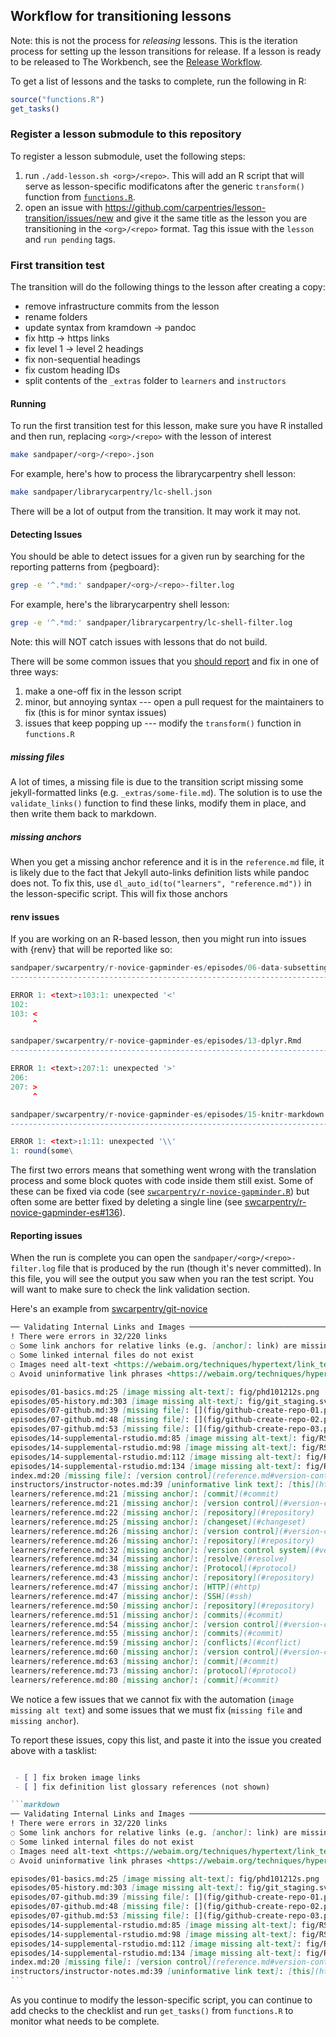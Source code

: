 ## Workflow for transitioning lessons

Note: this is not the process for _releasing_ lessons. This is the iteration
process for setting up the lesson transitions for release. If a lesson is ready
to be released to The Workbench, see the [Release Workflow](release-workflow.md).

To get a list of lessons and the tasks to complete, run the following in R:

```r
source("functions.R")
get_tasks()
```

### Register a lesson submodule to this repository

To register a lesson submodule, uset the following steps:

1. run `./add-lesson.sh <org>/<repo>`. This will add an R script that will
   serve as lesson-specific modificatons after the generic `transform()`
   function from [`functions.R`](functions.R).
2. open an issue with https://github.com/carpentries/lesson-transition/issues/new
   and give it the same title as the lesson you are transitioning in the
   `<org>/<repo>` format. Tag this issue with the `lesson` and `run pending` 
   tags.

### First transition test

The transition will do the following things to the lesson after creating a copy:

 - remove infrastructure commits from the lesson
 - rename folders
 - update syntax from kramdown -> pandoc
 - fix http -> https links
 - fix level 1 -> level 2 headings
 - fix non-sequential headings
 - fix custom heading IDs
 - split contents of the `_extras` folder to `learners` and `instructors`

#### Running

To run the first transition test for this lesson, make sure you have R installed
and then run, replacing `<org>/<repo>` with the lesson of interest

```sh
make sandpaper/<org>/<repo>.json
```

For example, here's how to process the librarycarpentry shell lesson:

```sh
make sandpaper/librarycarpentry/lc-shell.json
```

There will be a lot of output from the transition. It may work it may not. 

#### Detecting Issues

You should be able to detect issues for a given run by searching for the 
reporting patterns from {pegboard}:

```sh
grep -e '^.*md:' sandpaper/<org>/<repo>-filter.log
```

For example, here's the librarycarpentry shell lesson:


```sh
grep -e '^.*md:' sandpaper/librarycarpentry/lc-shell-filter.log
```


Note: this will NOT catch issues with lessons that do not build. 

There will be some common issues that you [should report](#reporting-issues) and
fix in one of three ways:

1. make a one-off fix in the lesson script
2. minor, but annoying syntax --- open a pull request for the maintainers to fix (this is for minor syntax issues)
3. issues that keep popping up --- modify the `transform()` function in `functions.R`

##### missing files

A lot of times, a missing file is due to the transition script missing some
jekyll-formatted links (e.g. `_extras/some-file.md`). The solution is to use the
`validate_links()` function to find these links, modify them in place, and then
write them back to markdown. 

##### missing anchors

When you get a missing anchor reference and it is in the `reference.md` file, it
is likely due to the fact that Jekyll auto-links definition lists while pandoc
does not. To fix this, use `dl_auto_id(to("learners", "reference.md"))` in the
lesson-specific script. This will fix those anchors 

#### renv issues

If you are working on an R-based lesson, then you might run into issues with
{renv} that will be reported like so:

```r
sandpaper/swcarpentry/r-novice-gapminder-es/episodes/06-data-subsetting.Rmd
-----------------------------------------------------------------------------------------------------------------------------------------------

ERROR 1: <text>:103:1: unexpected '<'
102: 
103: <
     ^

sandpaper/swcarpentry/r-novice-gapminder-es/episodes/13-dplyr.Rmd
-------------------------------------------------------------------------------------------------------------------------------------

ERROR 1: <text>:207:1: unexpected '>'
206: 
207: >
     ^

sandpaper/swcarpentry/r-novice-gapminder-es/episodes/15-knitr-markdown.Rmd
----------------------------------------------------------------------------------------------------------------------------------------------

ERROR 1: <text>:1:11: unexpected '\\'
1: round(some\
```

The first two errors means that something went wrong with the translation process
and some block quotes with code inside them still exist. Some of these can be
fixed via code (see [`swcarpentry/r-novice-gapminder.R`](swcarpentry/r-novice-gapminder.R))
but often some are better fixed by deleting a single line (see 
[swcarpentry/r-novice-gapminder-es#136](https://github.com/swcarpentry/r-novice-gapminder-es/pull/136)).

#### Reporting issues

When the run is complete you can open the `sandpaper/<org>/<repo>-filter.log`
file that is produced by the run (though it's never committed). In this file,
you will see the output you saw when you ran the test script. You will want to
make sure to check the link validation section.

Here's an example from [swcarpentry/git-novice](https://github.com/carpentries/lesson-transition/issues/72)

```markdown
── Validating Internal Links and Images ────────────────────────────────────────────────────────────────────────────────────────────────────────────────────────
! There were errors in 32/220 links
◌ Some link anchors for relative links (e.g. [anchor]: link) are missing
◌ Some linked internal files do not exist
◌ Images need alt-text <https://webaim.org/techniques/hypertext/link_text#alt_link>
◌ Avoid uninformative link phrases <https://webaim.org/techniques/hypertext/link_text#uninformative>

episodes/01-basics.md:25 [image missing alt-text]: fig/phd101212s.png
episodes/05-history.md:303 [image missing alt-text]: fig/git_staging.svg
episodes/07-github.md:39 [missing file]: [](fig/github-create-repo-01.png)
episodes/07-github.md:48 [missing file]: [](fig/github-create-repo-02.png)
episodes/07-github.md:53 [missing file]: [](fig/github-create-repo-03.png)
episodes/14-supplemental-rstudio.md:85 [image missing alt-text]: fig/RStudio_screenshot_navigateexisting.png
episodes/14-supplemental-rstudio.md:98 [image missing alt-text]: fig/RStudio_screenshot_editfiles.png
episodes/14-supplemental-rstudio.md:112 [image missing alt-text]: fig/RStudio_screenshot_review.png
episodes/14-supplemental-rstudio.md:134 [image missing alt-text]: fig/RStudio_screenshot_viewhistory.png
index.md:20 [missing file]: [version control](reference.md#version-control)
instructors/instructor-notes.md:39 [uninformative link text]: [this](https://github.com/rgaiacs/swc-shell-split-window)
learners/reference.md:21 [missing anchor]: [commit](#commit)
learners/reference.md:21 [missing anchor]: [version control](#version-control)
learners/reference.md:22 [missing anchor]: [repository](#repository)
learners/reference.md:25 [missing anchor]: [changeset](#changeset)
learners/reference.md:26 [missing anchor]: [version control](#version-control)
learners/reference.md:26 [missing anchor]: [repository](#repository)
learners/reference.md:32 [missing anchor]: [version control system](#version-control)
learners/reference.md:34 [missing anchor]: [resolve](#resolve)
learners/reference.md:38 [missing anchor]: [Protocol](#protocol)
learners/reference.md:43 [missing anchor]: [repository](#repository)
learners/reference.md:47 [missing anchor]: [HTTP](#http)
learners/reference.md:47 [missing anchor]: [SSH](#ssh)
learners/reference.md:50 [missing anchor]: [repository](#repository)
learners/reference.md:51 [missing anchor]: [commits](#commit)
learners/reference.md:54 [missing anchor]: [version control](#version-control)
learners/reference.md:55 [missing anchor]: [commits](#commit)
learners/reference.md:59 [missing anchor]: [conflicts](#conflict)
learners/reference.md:60 [missing anchor]: [version control](#version-control)
learners/reference.md:63 [missing anchor]: [commit](#commit)
learners/reference.md:73 [missing anchor]: [protocol](#protocol)
learners/reference.md:80 [missing anchor]: [commit](#commit)
```



We notice a few issues that we cannot fix with the automation (`image missing alt text`)
and some issues that we must fix (`missing file` and `missing anchor`).

To report these issues, copy this list, and paste it into the issue you created
above with a tasklist:

````markdown

 - [ ] fix broken image links
 - [ ] fix definition list glossary references (not shown)

```markdown
── Validating Internal Links and Images ────────────────────────────────────────────────────────────────────────────────────────────────────────────────────────
! There were errors in 32/220 links
◌ Some link anchors for relative links (e.g. [anchor]: link) are missing
◌ Some linked internal files do not exist
◌ Images need alt-text <https://webaim.org/techniques/hypertext/link_text#alt_link>
◌ Avoid uninformative link phrases <https://webaim.org/techniques/hypertext/link_text#uninformative>

episodes/01-basics.md:25 [image missing alt-text]: fig/phd101212s.png
episodes/05-history.md:303 [image missing alt-text]: fig/git_staging.svg
episodes/07-github.md:39 [missing file]: [](fig/github-create-repo-01.png)
episodes/07-github.md:48 [missing file]: [](fig/github-create-repo-02.png)
episodes/07-github.md:53 [missing file]: [](fig/github-create-repo-03.png)
episodes/14-supplemental-rstudio.md:85 [image missing alt-text]: fig/RStudio_screenshot_navigateexisting.png
episodes/14-supplemental-rstudio.md:98 [image missing alt-text]: fig/RStudio_screenshot_editfiles.png
episodes/14-supplemental-rstudio.md:112 [image missing alt-text]: fig/RStudio_screenshot_review.png
episodes/14-supplemental-rstudio.md:134 [image missing alt-text]: fig/RStudio_screenshot_viewhistory.png
index.md:20 [missing file]: [version control](reference.md#version-control)
instructors/instructor-notes.md:39 [uninformative link text]: [this](https://github.com/rgaiacs/swc-shell-split-window)
```
````


As you continue to modify the lesson-specific script, you can continue to add
checks to the checklist and run `get_tasks()` from `functions.R` to monitor what
needs to be complete.



